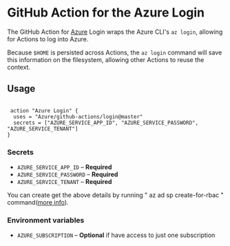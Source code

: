 # GitHub Action for the Azure Login

The GitHub Action for [Azure](https://azure.microsoft.com/) Login wraps the Azure CLI's `az login`, allowing for Actions to log into Azure.

Because `$HOME` is persisted across Actions, the `az login` command will save this information on the filesystem, allowing other Actions to reuse the context.


## Usage

```

 action "Azure Login" {
  uses = "Azure/github-actions/login@master"
  secrets = ["AZURE_SERVICE_APP_ID", "AZURE_SERVICE_PASSWORD", "AZURE_SERVICE_TENANT"]
}

```


### Secrets

- `AZURE_SERVICE_APP_ID` – **Required** 
- `AZURE_SERVICE_PASSWORD` – **Required** 
- `AZURE_SERVICE_TENANT` – **Required** 


You can create get the above details by running " az ad sp create-for-rbac " command([more info](https://docs.microsoft.com/en-us/cli/azure/ad/sp?view=azure-cli-latest#az-ad-sp-create-for-rbac)).





### Environment variables

- `AZURE_SUBSCRIPTION` – **Optional** if have access to just one subscription


